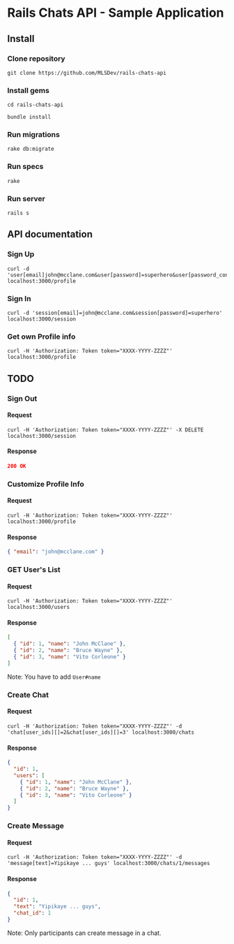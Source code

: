 # Rails Chats API - Sample Application

## Install

### Clone repository
```
git clone https://github.com/MLSDev/rails-chats-api
```

### Install gems
```
cd rails-chats-api
```

```
bundle install
```

### Run migrations
```
rake db:migrate
```

### Run specs
```
rake
```

### Run server
```
rails s
```

## API documentation

### Sign Up
```
curl -d 'user[email]john@mcclane.com&user[password]=superhero&user[password_confirmation]=superhero' localhost:3000/profile
```

### Sign In
```
curl -d 'session[email]=john@mcclane.com&session[password]=superhero' localhost:3000/session
```

### Get own Profile info
```
curl -H 'Authorization: Token token="XXXX-YYYY-ZZZZ"' localhost:3000/profile
```

## TODO

### Sign Out

#### Request
```
curl -H 'Authorization: Token token="XXXX-YYYY-ZZZZ"' -X DELETE localhost:3000/session
```

#### Response
```json
200 OK
```

### Customize Profile Info

#### Request
```
curl -H 'Authorization: Token token="XXXX-YYYY-ZZZZ"' localhost:3000/profile
```

#### Response
```json
{ "email": "john@mcclane.com" }
```

### GET User's List

#### Request
```
curl -H 'Authorization: Token token="XXXX-YYYY-ZZZZ"' localhost:3000/users
```

#### Response
```json
[
  { "id": 1, "name": "John McClane" },
  { "id": 2, "name": "Bruce Wayne" },
  { "id": 3, "name": "Vito Corleone" }
]
```

Note: You have to add `User#name`

### Create Chat

#### Request
```
curl -H 'Authorization: Token token="XXXX-YYYY-ZZZZ"' -d 'chat[user_ids][]=2&chat[user_ids][]=3' localhost:3000/chats
```

#### Response
```json
{
  "id": 1,
  "users": [
    { "id": 1, "name": "John McClane" },
    { "id": 2, "name": "Bruce Wayne" },
    { "id": 3, "name": "Vito Corleone" }
  ]
}
```

### Create Message

#### Request
```
curl -H 'Authorization: Token token="XXXX-YYYY-ZZZZ"' -d 'message[text]=Yipikaye ... guys' localhost:3000/chats/1/messages
```

#### Response
```json
{
  "id": 1,
  "text": "Yipikaye ... guys",
  "chat_id": 1
}
```

Note: Only participants can create message in a chat.
